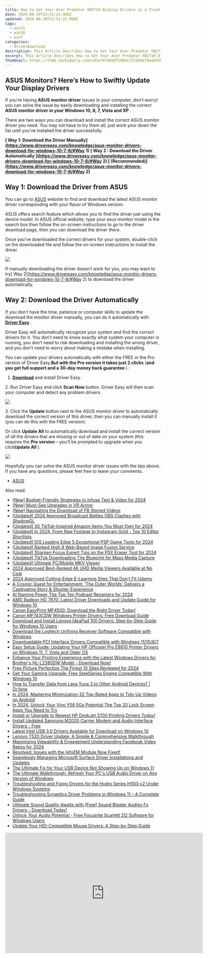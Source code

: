 ```yaml
---
title: How to Get Your Acer Predator XB271H Display Drivers in a Flash!
date: 2024-08-19T15:51:21.998Z
updated: 2024-08-20T15:51:21.998Z
tags:
  - win11
  - win10
  - win7
categories:
  - DriverDownload
description: This Article Describes How to Get Your Acer Predator XB271H Display Drivers in a Flash!
excerpt: This Article Describes How to Get Your Acer Predator XB271H Display Drivers in a Flash!
thumbnail: https://thmb.techidaily.com/cd1e74fabebf196dc1552bdaf9aa44383a4d9bcb29a05c80c61aca058d57e616.jpg
---
```


## ASUS Monitors? Here’s How to Swiftly Update Your Display Drivers

If you’re having **ASUS monitor driver**  issues in your computer, don’t worry! you can solve the issue by easily downloading and installing the correct **ASUS monitor driver in your Windows 10, 8, 7, Vista and XP** .

 There are two ways you can download and install the correct ASUS monitor driver you need. You may not have to try them all; just work your down the list until you’ve installed the driver successfully.

**[ Way 1: Download the Driver Manually](<https://www.drivereasy.com/knowledge/asus-monitor-drivers-download-for-windows-10-7-8/#Way> 1)**
**[ Way 2 : Download the Driver Automatically ](<https://www.drivereasy.com/knowledge/asus-monitor-drivers-download-for-windows-10-7-8/#Way> 2) [ (Recommended)](<https://www.drivereasy.com/knowledge/asus-monitor-drivers-download-for-windows-10-7-8/#Way> 2)**

## **Way 1:** **Download the Driver from ASUS**

 You can go to [ASUS](https://www.asus.com/support) website to find and download the latest ASUS monitor driver corresponding with your flavor of Windows version.

 ASUS offers search feature which allows you to find the driver just using the device model. In ASUS official website, type your asus monitor model in the search box then follow the on-screen instructions to go to the driver download page, then you can download the driver there.

 Once you’ve downloaded the correct drivers for your system, double-click on the downloaded file and follow the on-screen instructions to install the driver.

![](https://images.drivereasy.com/wp-content/uploads/2018/07/img_5b46ccb06f39d.jpg)

 If manually downloading the driver doesn’t work for you, you may want to try[ Way 2](<https://www.drivereasy.com/knowledge/asus-monitor-drivers-download-for-windows-10-7-8/#Way> 2) to download the driver automatically.

## **Way 2: Download the Driver Automatically**

 If you don’t have the time, patience or computer skills to update the download the monitor driver manually, you can do it automatically with **[Driver Easy](https://tools.techidaily.com/drivereasy/download/)**  .

 Driver Easy will automatically recognize your system and find the correct drivers for it. You don’t need to know exactly what system your computer is running, you don’t need to risk downloading and installing the wrong driver, and you don’t need to worry about making a mistake when installing.

 You can update your drivers automatically with either the FREE or the Pro version of Driver Easy.**But with the Pro version it takes just 2 clicks**  (**and you get full support and a 30-day money back guarantee** ) :

 1. **[Download](https://tools.techidaily.com/drivereasy/download/)**   and install Driver Easy.

 2\. Run Driver Easy and click **Scan Now**   button. Driver Easy will then scan your computer and detect any problem drivers.

![](https://images.drivereasy.com/wp-content/uploads/2017/04/img_58edebe084003.png)

 3\. Click the **Update** button next to the ASUS monitor driver to automatically download the correct version of this driver, then you can manually install it (you can do this with the FREE version).

 Or click **Update All**  to automatically download and install the correct version of _all_   the drivers that are missing or out of date on your system (this requires the **Pro version** – you’ll be prompted to upgrade when you click**Update All** ).

![](https://images.drivereasy.com/wp-content/uploads/2017/04/img_58eded36e1fd5.jpg)

 Hopefully you can solve the ASUS monitor driver issues with the tips above. If you have any questions, please feel free to leave your comments.

* [ASUS](https://tools.techidaily.com/drivereasy/download/)

<ins class="adsbygoogle"
     style="display:block"
     data-ad-format="autorelaxed"
     data-ad-client="ca-pub-7571918770474297"
     data-ad-slot="1223367746"></ins>



<ins class="adsbygoogle"
     style="display:block"
     data-ad-client="ca-pub-7571918770474297"
     data-ad-slot="8358498916"
     data-ad-format="auto"
     data-full-width-responsive="true"></ins>

<span class="atpl-alsoreadstyle">Also read:</span>
<div><ul>
<li><a href="https://facebook-video-footage.techidaily.com/new-budget-friendly-strategies-to-infuse-text-and-video-for-2024/"><u>[New] Budget-Friendly Strategies to Infuse Text & Video for 2024</u></a></li>
<li><a href="https://extra-approaches.techidaily.com/new-must-see-upgrades-in-vr-armor/"><u>[New] Must-See Upgrades in VR Armor</u></a></li>
<li><a href="https://facebook-video-files.techidaily.com/new-navigating-the-download-of-fb-storied-videos/"><u>[New] Navigating the Download of FB Storied Videos</u></a></li>
<li><a href="https://remote-screen-capture.techidaily.com/updated-2024-approved-broadcast-battles-obs-clashes-with-shadowgl/"><u>[Updated] 2024 Approved  Broadcast Battles  OBS Clashes with ShadowGL</u></a></li>
<li><a href="https://tiktok-clips.techidaily.com/updated-30-tiktok-inspired-amazon-items-you-must-own-for-2024/"><u>[Updated] 30 TikTok-Inspired Amazon Items You Must Own for 2024</u></a></li>
<li><a href="https://instagram-clips.techidaily.com/updated-in-2024-from-raw-footage-to-instagram-gold-top-10-editor-shortlists/"><u>[Updated] In 2024, From Raw Footage to Instagram Gold - Top 10 Editor Shortlists</u></a></li>
<li><a href="https://desktop-recording.techidaily.com/updated-ios-leading-edge-5-exceptional-psp-game-tools-for-2024/"><u>[Updated] IOS Leading Edge  5 Exceptional PSP Game Tools for 2024</u></a></li>
<li><a href="https://extra-skills.techidaily.com/updated-ranked-high-8-web-based-image-fusion-service/"><u>[Updated] Ranked High  8 Web-Based Image Fusion Service</u></a></li>
<li><a href="https://fox-direct.techidaily.com/updated-sharpen-focus-expert-tips-on-the-psx-eraser-tool-for-2024/"><u>[Updated] Sharpen Focus  Expert Tips on the PSX Eraser Tool for 2024</u></a></li>
<li><a href="https://some-approaches.techidaily.com/updated-tiktok-downloading-the-blueprint-for-mass-media-capture/"><u>[Updated] TikTok Downloading  The Blueprint for Mass Media Capture</u></a></li>
<li><a href="https://vp-tips.techidaily.com/updated-ultimate-pcmobile-mkv-viewer/"><u>[Updated] Ultimate PC/Mobile MKV Viewer</u></a></li>
<li><a href="https://extra-tips.techidaily.com/2024-approved-best-ranked-4k-uhd-media-viewers-available-at-no-cost/"><u>2024 Approved  Best-Ranked 4K UHD Media Viewers Available at No Cost</u></a></li>
<li><a href="https://screen-capture.techidaily.com/2024-approved-cutting-edge-e-learning-sites-that-dont-fit-udemy/"><u>2024 Approved  Cutting-Edge E-Learning Sites That Don't Fit Udemy</u></a></li>
<li><a href="https://buynow-info.techidaily.com/a-cosmic-quest-for-entertainment-the-outer-worlds-delivers-a-captivating-story-and-shooter-experience/"><u>A Cosmic Quest for Entertainment: 'The Outer Worlds' Delivers a Captivating Story & Shooter Experience</u></a></li>
<li><a href="https://extra-information.techidaily.com/ai-naming-power-the-top-ten-podcast-renamers-for-2024/"><u>AI Naming Power  The Top Ten Podcast Renamers for 2024</u></a></li>
<li><a href="https://driver-download.techidaily.com/amd-radeon-hd-7870-latest-driver-downloads-and-update-guide-for-windows-10/"><u>AMD Radeon HD 7870: Latest Driver Downloads and Update Guide for Windows 10</u></a></li>
<li><a href="https://driver-download.techidaily.com/canon-easyprint-mf4500-download-the-right-driver-today/"><u>Canon EasyPrint MF4500: Download the Right Driver Today!</u></a></li>
<li><a href="https://driver-download.techidaily.com/canon-mf743cdw-windows-printer-drivers-free-download-guide/"><u>Canon MF743CDW Windows Printer Drivers: Free Download Guide</u></a></li>
<li><a href="https://driver-download.techidaily.com/download-and-install-lenovo-ideapad-100-drivers-step-by-step-guide-for-windows-10-users/"><u>Download and Install Lenovo IdeaPad 100 Drivers: Step-by-Step Guide for Windows 10 Users</u></a></li>
<li><a href="https://driver-download.techidaily.com/download-the-logitech-unifying-receiver-software-compatible-with-windows/"><u>Download the Logitech Unifying Receiver Software Compatible with Windows</u></a></li>
<li><a href="https://driver-download.techidaily.com/downloadable-pci-interface-drivers-compatible-with-windows-111087/"><u>Downloadable PCI Interface Drivers Compatible with Windows 11/10/8/7</u></a></li>
<li><a href="https://driver-download.techidaily.com/easy-setup-guide-updating-your-hp-officejet-pro-e8610-printer-drivers-on-windows-11-7-vista-and-older-os/"><u>Easy Setup Guide: Updating Your HP Officejet Pro E8610 Printer Drivers on Windows 11, 7, Vista and Older OS</u></a></li>
<li><a href="https://driver-download.techidaily.com/enhance-your-printing-experience-with-the-latest-windows-drivers-for-brothers-hl-l2380dw-model-download-now/"><u>Enhance Your Printing Experience with the Latest Windows Drivers for Brother's HL-L2380DW Model - Download Now!</u></a></li>
<li><a href="https://fox-hovers.techidaily.com/free-picture-perfection-the-finest-10-sites-reviewed-for-2024/"><u>Free Picture Perfection  The Finest 10 Sites Reviewed for 2024</u></a></li>
<li><a href="https://driver-download.techidaily.com/get-your-gaming-upgrade-free-steelseries-engine-compatible-with-windows-10/"><u>Get Your Gaming Upgrade: Free SteelSeries Engine Compatible With Windows 10</u></a></li>
<li><a href="https://android-transfer.techidaily.com/how-to-transfer-data-from-lava-yuva-3-to-other-android-devices-drfone-by-drfone-transfer-from-android-transfer-from-android/"><u>How to Transfer Data from Lava Yuva 3 to Other Android Devices? | Dr.fone</u></a></li>
<li><a href="https://extra-approaches.techidaily.com/in-2024-mastering-minimization-32-top-rated-apps-to-tidy-up-videos-on-android/"><u>In 2024, Mastering Minimization  32 Top-Rated Apps to Tidy Up Videos on Android</u></a></li>
<li><a href="https://android-unlock.techidaily.com/in-2024-unlock-your-vivo-y56-5gs-potential-the-top-20-lock-screen-apps-you-need-to-try-by-drfone-android/"><u>In 2024, Unlock Your Vivo Y56 5Gs Potential The Top 20 Lock Screen Apps You Need to Try</u></a></li>
<li><a href="https://driver-download.techidaily.com/1722978728904-install-or-upgrade-to-newest-hp-deskjet-3700-printing-drivers-today/"><u>Install or Upgrade to Newest HP DeskJet 3700 Printing Drivers Today!</u></a></li>
<li><a href="https://driver-download.techidaily.com/install-updated-samsung-m2020-carrier-modem-and-audio-interface-drivers-free/"><u>Install Updated Samsung M2020 Carrier Modem and Audio Interface Drivers - Free</u></a></li>
<li><a href="https://driver-download.techidaily.com/latest-intel-usb-30-drivers-available-for-download-on-windows-10/"><u>Latest Intel USB 3.0 Drivers Available for Download on Windows 10</u></a></li>
<li><a href="https://driver-download.techidaily.com/lenovo-t520-driver-update-a-simple-and-comprehensive-walkthrough/"><u>Lenovo T520 Driver Update: A Simple & Comprehensive Walkthrough</u></a></li>
<li><a href="https://facebook-videos.techidaily.com/maximizing-viewability-and-engagement-understanding-facebook-video-ratios-for-2024/"><u>Maximizing Viewability & Engagement  Understanding Facebook Video Ratios for 2024</u></a></li>
<li><a href="https://driver-download.techidaily.com/resolved-issues-with-the-igfxem-module-now-fixed/"><u>Resolved: Issues with the IgfxEM Module Now Fixed!</u></a></li>
<li><a href="https://driver-download.techidaily.com/seamlessly-managing-microsoft-surface-driver-installations-and-updates/"><u>Seamlessly Managing Microsoft Surface Driver Installations and Updates</u></a></li>
<li><a href="https://driver-download.techidaily.com/the-ultimate-fix-for-your-usb-device-not-showing-up-on-windows-11/"><u>The Ultimate Fix for Your USB Device Not Showing Up on Windows 11</u></a></li>
<li><a href="https://driver-download.techidaily.com/the-ultimate-walkthrough-refresh-your-pcs-usb-audio-driver-on-any-version-of-windows/"><u>The Ultimate Walkthrough: Refresh Your PC's USB Audio Driver on Any Version of Windows</u></a></li>
<li><a href="https://driver-download.techidaily.com/troubleshooting-and-fixing-drivers-for-the-hydro-series-h100i-v2-under-windows-systems/"><u>Troubleshooting and Fixing Drivers for the Hydro Series H100i v2 Under Windows Systems</u></a></li>
<li><a href="https://driver-download.techidaily.com/troubleshooting-synaptics-driver-problems-in-windows-11-a-complete-guide/"><u>Troubleshooting Synaptics Driver Problems in Windows 11 – A Complete Guide</u></a></li>
<li><a href="https://driver-download.techidaily.com/ultimate-sound-quality-awaits-with-free-sound-blaster-audigy-fx-drivers-download-today/"><u>Ultimate Sound Quality Awaits with [Free] Sound Blaster Audigy Fx Drivers - Download Today!</u></a></li>
<li><a href="https://driver-download.techidaily.com/unlock-your-audio-potential-free-focusrite-scarlett-2i2-software-for-windows-users/"><u>Unlock Your Audio Potential - Free Focusrite Scarlett 2I2 Software for Windows Users</u></a></li>
<li><a href="https://driver-download.techidaily.com/update-your-hid-compatible-mouse-drivers-a-step-by-step-guide/"><u>Update Your HID-Compatible Mouse Drivers: A Step-by-Step Guide</u></a></li>
</ul></div>

<!-- affiliate ads begin -->
<a href="https://secure.2checkout.com/order/checkout.php?PRODS=2337838&QTY=1&AFFILIATE=108875&CART=1"><iframe width="640" height="390" src="https://www.youtube.com/embed/rzZwphIv4RM" title="APFill - Ink and Toner Coverage Calculator" frameborder="0" allow="accelerometer; autoplay; clipboard-write; encrypted-media; gyroscope; picture-in-picture; web-share" referrerpolicy="strict-origin-when-cross-origin" allowfullscreen></iframe></a>
<!-- affiliate ads end -->